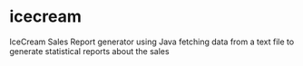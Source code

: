 # icecream
 IceCream Sales Report generator using Java fetching data from a text file to generate statistical reports about the sales
